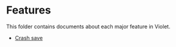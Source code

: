 # Features
This folder contains documents about each major
feature in Violet.

- [Crash save](./crashsave.md)